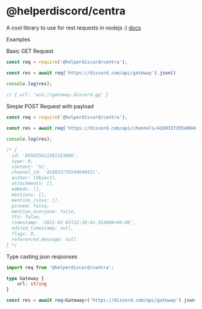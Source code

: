# @helperdiscord/centra

A cool library to use for rest requests in nodejs :) <a href="https://helperdiscord.github.io/centra/">docs</a>

Examples

Basic GET Request

```js
const req = require('@helperdiscord/centra');

const res = await req('https://discord.com/api/gateway').json()

console.log(res);
 
// { url: 'wss://gateway.discord.gg' }

```

Simple POST Request with payload

```js
const req = require('@helperdiscord/centra');

const res = await req('https://discord.com/api/channels/418933739540840451/messages', 'POST').body({ content: 'hi' }).header({ 'Authorization': 'Bot youryoken' }).json()

console.log(res);

/* {
  id: '805925621561163806',
  type: 0,
  content: 'hi',
  channel_id: '418933739540840451',
  author: [Object],
  attachments: [],
  embeds: [],
  mentions: [],
  mention_roles: [],
  pinned: false,
  mention_everyone: false,
  tts: false,
  timestamp: '2021-02-01T22:20:41.554000+00:00',
  edited_timestamp: null,
  flags: 0,
  referenced_message: null
} */
```

Type casting json responses

```ts
import req from '@helperdiscord/centra';

type Gateway {
    url: string
}

const res = await req<Gateway>('https://discord.com/api/gateway').json();
```